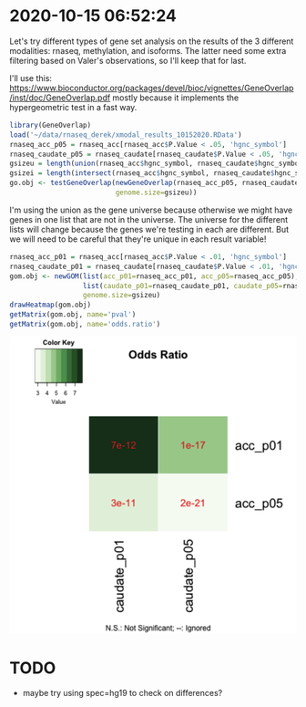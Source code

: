 # 2020-10-15 06:52:24

Let's try different types of gene set analysis on the results of the 3 different
modalities: rnaseq, methylation, and isoforms. The latter need some extra
filtering based on Valer's observations, so I'll keep that for last.

I'll use this:
https://www.bioconductor.org/packages/devel/bioc/vignettes/GeneOverlap/inst/doc/GeneOverlap.pdf
mostly because it implements the hypergeometric test in a fast way.

```r
library(GeneOverlap)
load('~/data/rnaseq_derek/xmodal_results_10152020.RData')
rnaseq_acc_p05 = rnaseq_acc[rnaseq_acc$P.Value < .05, 'hgnc_symbol']
rnaseq_caudate_p05 = rnaseq_caudate[rnaseq_caudate$P.Value < .05, 'hgnc_symbol']
gsizeu = length(union(rnaseq_acc$hgnc_symbol, rnaseq_caudate$hgnc_symbol))
gsizei = length(intersect(rnaseq_acc$hgnc_symbol, rnaseq_caudate$hgnc_symbol))
go.obj <- testGeneOverlap(newGeneOverlap(rnaseq_acc_p05, rnaseq_caudate_p05,
                          genome.size=gsizeu))
```

I'm using the union as the gene universe because otherwise we might have genes
in one list that are not in the universe. The universe for the different lists
will change because the genes we're testing in each are different. But we will
need to be careful that they're unique in each result variable!

```r
rnaseq_acc_p01 = rnaseq_acc[rnaseq_acc$P.Value < .01, 'hgnc_symbol']
rnaseq_caudate_p01 = rnaseq_caudate[rnaseq_caudate$P.Value < .01, 'hgnc_symbol']
gom.obj <- newGOM(list(acc_p01=rnaseq_acc_p01, acc_p05=rnaseq_acc_p05),
                  list(caudate_p01=rnaseq_caudate_p01, caudate_p05=rnaseq_caudate_p05),
                  genome.size=gsizeu)
drawHeatmap(gom.obj)
getMatrix(gom.obj, name='pval')
getMatrix(gom.obj, name='odds.ratio')
```

![](images/2020-10-15-07-31-13.png)

# TODO
 * maybe try using spec=hg19 to check on differences?